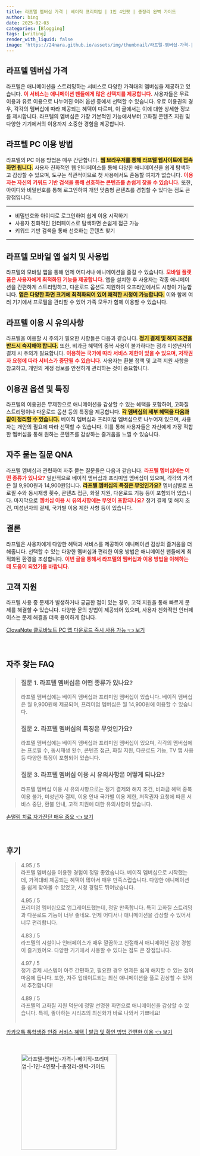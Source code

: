 ```yaml
---
title: 라프텔 멤버십 가격 | 베이직 프리미엄 | 1인 4인팟 | 총정리 완벽 가이드
author: bing
date: 2025-02-03
categories: [Blogging]
tags: [writing]
render_with_liquid: false
image: 'https://24nara.github.io/assets/img/thumbnail/라프텔-멤버십-가격-|-베이직-프리미엄-|-1인-4인팟-|-총정리-완벽-가이드.webp'
---
```



<h2 id='라프텔_멤버십_가격'>라프텔 멤버십 가격</h2>

<p>라프텔은 애니메이션을 스트리밍하는 서비스로 다양한 가격대의 멤버십을 제공하고 있습니다. <b><span style="color: #ee2323;">이 서비스는 애니메이션 팬들에게 많은 선택지를 제공합니다.</span></b> 사용자들은 무료 이용과 유료 이용으로 나누어진 여러 옵션 중에서 선택할 수 있습니다. 유료 이용권의 경우, 각각의 멤버십에 따라 제공되는 혜택이 다르며, 이 글에서는 이에 대한 상세한 정보를 제시합니다. 라프텔의 멤버십은 가장 기본적인 기능에서부터 고화질 콘텐츠 지원 및 다양한 기기에서의 이용까지 소중한 경험을 제공합니다.</p>

<h2 id='라프텔_PC_이용_방법'>라프텔 PC 이용 방법</h2>

<p>라프텔의 PC 이용 방법은 매우 간단합니다. <b><span style="background-color: #ffe066;">웹 브라우저를 통해 라프텔 웹사이트에 접속하면 됩니다.</span></b> 사용자 친화적인 웹 인터페이스를 통해 다양한 애니메이션을 쉽게 탐색하고 감상할 수 있으며, 도구는 직관적이므로 첫 사용에서도 혼동할 여지가 없습니다. <b><span style="color: #ee2323;">이용자는 자신의 키워드 기반 검색을 통해 선호하는 콘텐츠를 손쉽게 찾을 수 있습니다.</span></b> 또한, 아이디와 비밀번호를 통해 로그인하여 개인 맞춤형 콘텐츠를 경험할 수 있다는 점도 큰 장점입니다.</p>

<hr />

<ul>
    <li>비밀번호와 아이디로 로그인하여 쉽게 이용 시작하기</li>
    <li>사용자 친화적인 인터페이스로 탐색하면 손쉽게 접근 가능</li>
    <li>키워드 기반 검색을 통해 선호하는 콘텐츠 찾기</li>
</ul>

<hr />

<h2 id='모바일_앱_설치_및_사용법'>라프텔 모바일 앱 설치 및 사용법</h2>

<p>라프텔의 모바일 앱을 통해 언제 어디서나 애니메이션을 즐길 수 있습니다. <b><span style="color: #ee2323;">모바일 플랫폼은 사용자에게 최적화된 기능을 제공합니다.</span></b> 앱을 설치한 후 사용자는 각종 애니메이션을 간편하게 스트리밍하고, 다운로드 옵션도 지원하여 오프라인에서도 시청이 가능합니다. <b><span style="background-color: #ffe066;">앱은 다양한 화면 크기에 최적화되어 있어 쾌적한 시청이 가능합니다.</span></b> 이와 함께 여러 기기에서 프로필을 관리할 수 있어 가족 모두가 함께 이용할 수 있습니다.</p>

<h2 id='이용_시_유의사항'>라프텔 이용 시 유의사항</h2>

<p>라프텔을 이용할 시 주의가 필요한 사항들은 다음과 같습니다. <b><span style="background-color: #ffe066;">정기 결제 및 해지 조건을 반드시 숙지해야 합니다.</span></b> 또한, 비과금 혜택의 중복 사용이 불가하다는 점과 미성년자의 결제 시 주의가 필요합니다. <b><span style="color: #ee2323;">이용하는 국가에 따라 서비스 제한이 있을 수 있으며, 저작권자 요청에 따라 서비스가 중단될 수 있습니다.</span></b> 사용자는 환불 정책 및 고객 지원 사항을 참고하고, 개인의 계정 정보를 안전하게 관리하는 것이 중요합니다.</p>

<h2 id='이용권_옵션_및_특징'>이용권 옵션 및 특징</h2>

<p>라프텔의 이용권은 무제한으로 애니메이션을 감상할 수 있는 혜택을 포함하여, 고화질 스트리밍이나 다운로드 옵션 등의 특징을 제공합니다. <b><span style="background-color: #ffe066;">각 멤버십의 세부 혜택을 다음과 같이 정리할 수 있습니다.</span></b> 베이직 멤버십과 프리미엄 멤버십으로 나누어져 있으며, 사용자는 개인의 필요에 따라 선택할 수 있습니다. 이를 통해 사용자들은 자신에게 가장 적합한 멤버십을 통해 원하는 콘텐츠를 감상하는 즐거움을 느낄 수 있습니다.</p>

<h2 id='자주_묻는_질문'>자주 묻는 질문 QNA</h2>

<p>라프텔 멤버십과 관련하여 자주 묻는 질문들은 다음과 같습니다. <b><span style="color: #ee2323;">라프텔 멤버십에는 어떤 종류가 있나요?</span></b> 일반적으로 베이직 멤버십과 프리미엄 멤버십이 있으며, 각각의 가격은 월 9,900원과 14,900원입니다. <b><span style="background-color: #ffe066;">라프텔 멤버십의 특징은 무엇인가요?</span></b> 멤버십별로 프로필 수와 동시재생 횟수, 콘텐츠 접근, 화질 지원, 다운로드 기능 등이 포함되어 있습니다. 마지막으로 <b><span style="color: #ee2323;">멤버십 이용 시 유의사항에는 무엇이 포함되나요?</span></b> 정기 결제 및 해지 조건, 미성년자의 결제, 국가별 이용 제한 사항 등이 있습니다.</p>

<h2 id='결론'>결론</h2>

<p>라프텔은 사용자에게 다양한 혜택과 서비스를 제공하여 애니메이션 감상의 즐거움을 더해줍니다. 선택할 수 있는 다양한 멤버십과 편리한 이용 방법은 애니메이션 팬들에게 최적화된 환경을 조성합니다. <b><span style="color: #ee2323;">이번 글을 통해서 라프텔의 멤버십과 이용 방법을 이해하는 데 도움이 되었기를 바랍니다.</span></b></p>

<h2 id='고객_지원'>고객 지원</h2>

<p>라프텔 사용 중 문제가 발생하거나 궁금한 점이 있는 경우, 고객 지원을 통해 빠르게 문제를 해결할 수 있습니다. 다양한 문의 방법이 제공되어 있으며, 사용자 친화적인 인터페이스는 문제 해결을 더욱 용이하게 합니다.</p>


<p><a class="click-button" title="ClovaNote 클로바노트 PC 앱 다운로드 즉시 사용 가능" href="https://24nara.github.io/posts/ClovaNote-%ED%81%B4%EB%A1%9C%EB%B0%94%EB%85%B8%ED%8A%B8-PC-%EC%95%B1-%EB%8B%A4%EC%9A%B4%EB%A1%9C%EB%93%9C-%EC%A6%89%EC%8B%9C-%EC%82%AC%EC%9A%A9-%EA%B0%80%EB%8A%A5/" rel="dofollow">ClovaNote 클로바노트 PC 앱 다운로드 즉시 사용 가능 👈 보기</a></p><br>
<h2 id='자주_찾는_FAQ'>자주 찾는 FAQ</h2>
<div itemscope="" itemtype="https://schema.org/FAQPage"> 
<blockquote> 
<div itemscope="" itemprop="mainEntity" itemtype="https://schema.org/Question"> 
<h3 itemprop="name">질문 1. 라프텔 멤버십은 어떤 종류가 있나요?</h3> 
<div itemscope="" itemprop="acceptedAnswer" itemtype="https://schema.org/Answer"> 
<span itemprop="text"> 
<p>라프텔 멤버십에는 베이직 멤버십과 프리미엄 멤버십이 있습니다. 베이직 멤버십은 월 9,900원에 제공되며, 프리미엄 멤버십은 월 14,900원에 이용할 수 있습니다.</p> 
</span> 
</div> 
</div> 

<div itemscope="" itemprop="mainEntity" itemtype="https://schema.org/Question"> 
<h3 itemprop="name">질문 2. 라프텔 멤버십의 특징은 무엇인가요?</h3> 
<div itemscope="" itemprop="acceptedAnswer" itemtype="https://schema.org/Answer"> 
<span itemprop="text"> 
<p>라프텔 멤버십에는 베이직 멤버십과 프리미엄 멤버십이 있으며, 각각의 멤버십에는 프로필 수, 동시재생 횟수, 콘텐츠 접근, 화질 지원, 다운로드 기능, TV 앱 사용 등 다양한 특징이 포함되어 있습니다.</p> 
</span> 
</div> 
</div> 

<div itemscope="" itemprop="mainEntity" itemtype="https://schema.org/Question"> 
<h3 itemprop="name">질문 3. 라프텔 멤버십 이용 시 유의사항은 어떻게 되나요?</h3> 
<div itemscope="" itemprop="acceptedAnswer" itemtype="https://schema.org/Answer"> 
<span itemprop="text"> 
<p>라프텔 멤버십 이용 시 유의사항으로는 정기 결제와 해지 조건, 비과금 혜택 중복 이용 불가, 미성년자 결제, 이용 안내 국가별 이용 제한, 저작권자 요청에 따른 서비스 중단, 환불 안내, 고객 지원에 대한 유의사항이 있습니다.</p> 
</span> 
</div> 
</div> 
</blockquote> 
</div>
<p><a class="click-button" title="손떨림 치료 자가진단 매우 중요" href="https://24nara.github.io/posts/%EC%86%90%EB%96%A8%EB%A6%BC-%EC%B9%98%EB%A3%8C-%EC%9E%90%EA%B0%80%EC%A7%84%EB%8B%A8-%EB%A7%A4%EC%9A%B0-%EC%A4%91%EC%9A%94/" rel="dofollow">손떨림 치료 자가진단 매우 중요 👈 보기</a></p><br>
<h2 id='후기'>후기</h2>
<div itemscope itemtype="https://schema.org/Product">
  <blockquote>
  <div itemprop="review" itemscope itemtype="https://schema.org/Review">
      <div itemprop="reviewRating" itemscope itemtype="https://schema.org/Rating"> <span itemprop="ratingValue">4.95</span> / <span itemprop="bestRating">5</span> </div>
      <span itemprop="reviewBody">라프텔 멤버십을 이용한 경험이 정말 좋았습니다. 베이직 멤버십으로 시작했는데, 가격대비 제공되는 혜택이 많아서 매우 만족스럽습니다. 다양한 애니메이션을 쉽게 찾아볼 수 있었고, 시청 경험도 뛰어났습니다.</span>
  </div>
  <br>
  <div itemprop="review" itemscope itemtype="https://schema.org/Review">
      <div itemprop="reviewRating" itemscope itemtype="https://schema.org/Rating"> <span itemprop="ratingValue">4.95</span> / <span itemprop="bestRating">5</span> </div>
      <span itemprop="reviewBody">프리미엄 멤버십으로 업그레이드했는데, 정말 만족합니다. 특히 고화질 스트리밍과 다운로드 기능이 너무 좋네요. 언제 어디서나 애니메이션을 감상할 수 있어서 너무 편리합니다.</span>
  </div>
  <br>
  <div itemprop="review" itemscope itemtype="https://schema.org/Review">
      <div itemprop="reviewRating" itemscope itemtype="https://schema.org/Rating"> <span itemprop="ratingValue">4.83</span> / <span itemprop="bestRating">5</span> </div>
      <span itemprop="reviewBody">라프텔의 시설이나 인터페이스가 매우 깔끔하고 친절해서 애니메이션 감상 경험이 즐거웠어요. 다양한 기기에서 사용할 수 있다는 점도 큰 장점입니다.</span>
  </div>
  <br>
  <div itemprop="review" itemscope itemtype="https://schema.org/Review">
      <div itemprop="reviewRating" itemscope itemtype="https://schema.org/Rating"> <span itemprop="ratingValue">4.97</span> / <span itemprop="bestRating">5</span> </div>
      <span itemprop="reviewBody">정기 결제 시스템이 아주 간편하고, 필요한 경우 언제든 쉽게 해지할 수 있는 점이 마음에 듭니다. 또한, 자주 업데이트되는 최신 애니메이션을 풀로 감상할 수 있어서 추천합니다!</span>
  </div>
  <br>
  <div itemprop="review" itemscope itemtype="https://schema.org/Review">
      <div itemprop="reviewRating" itemscope itemtype="https://schema.org/Rating"> <span itemprop="ratingValue">4.89</span> / <span itemprop="bestRating">5</span> </div>
      <span itemprop="reviewBody">라프텔의 고화질 지원 덕분에 정말 선명한 화면으로 애니메이션을 감상할 수 있습니다. 특히, 좋아하는 시리즈의 최신화가 바로 나와서 기쁘네요!</span>
  </div>
  <br>
  </blockquote>
</div>
<p><a class="click-button" title="카카오톡 톡학생증 인증 서비스 혜택 | 발급 및 확인 방법 간편한 이용" href="https://24nara.github.io/posts/%EC%B9%B4%EC%B9%B4%EC%98%A4%ED%86%A1-%ED%86%A1%ED%95%99%EC%83%9D%EC%A6%9D-%EC%9D%B8%EC%A6%9D-%EC%84%9C%EB%B9%84%EC%8A%A4-%ED%98%9C%ED%83%9D-%EB%B0%9C%EA%B8%89-%EB%B0%8F-%ED%99%95%EC%9D%B8-%EB%B0%A9%EB%B2%95-%EA%B0%84%ED%8E%B8%ED%95%9C-%EC%9D%B4%EC%9A%A9/" rel="dofollow">카카오톡 톡학생증 인증 서비스 혜택 | 발급 및 확인 방법 간편한 이용 👈 보기</a></p><br>
<figure class="image"><img src="https://24nara.github.io/assets/img/thumbnail/라프텔-멤버십-가격-|-베이직-프리미엄-|-1인-4인팟-|-총정리-완벽-가이드.webp" alt="라프텔-멤버십-가격-|-베이직-프리미엄-|-1인-4인팟-|-총정리-완벽-가이드" width="256" height="256"></figure>